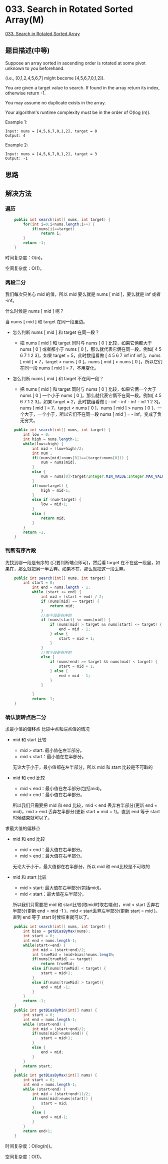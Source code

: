 # 033. Search in Rotated Sorted Array(M)
[033. Search in Rotated Sorted Array](https://leetcode-cn.com/problems/search-in-rotated-sorted-array/)

## 题目描述\(中等\)

Suppose an array sorted in ascending order is rotated at some pivot unknown to you beforehand.

\(i.e., \[0,1,2,4,5,6,7\] might become \[4,5,6,7,0,1,2\]\).

You are given a target value to search. If found in the array return its index, otherwise return -1.

You may assume no duplicate exists in the array.

Your algorithm's runtime complexity must be in the order of O(log (n)).

Example 1:

```
Input: nums = [4,5,6,7,0,1,2], target = 0
Output: 4
```

Example 2:

```
Input: nums = [4,5,6,7,0,1,2], target = 3
Output: -1
```

## 思路

## 解决方法

### 遍历

```java
    public int search(int[] nums, int target) {
        for(int i=0;i<nums.length;i++) {
            if(nums[i]==target)
                return i;
        }
        return -1;
    }
```
时间复杂度：O(n)。

空间复杂度：O(1)。



### 两段二分

我们每次只关心 mid 的值，所以 mid 要么就是 nums [ mid ]，要么就是 inf 或者 -inf。

什么时候是 nums [ mid ] 呢？

当 nums [ mid ] 和 target 在同一段里边。

- 怎么判断 nums [ mid ] 和 target 在同一段？
    - 把 nums [ mid ] 和 target 同时与 nums [ 0 ] 比较，如果它俩都大于 nums [ 0 ] 或者都小于 nums [ 0 ]，那么就代表它俩在同一段。例如[ 4 5 6 7 1 2 3]，如果 target = 5，此时数组看做 [ 4 5 6 7 inf inf inf ]。nums [ mid ] = 7，target > nums [ 0 ]，nums [ mid ] > nums [ 0 ]，所以它们在同一段 nums [ mid ] = 7，不用变化。

- 怎么判断 nums [ mid ] 和 target 不在同一段？

    - 把 nums [ mid ] 和 target 同时与 nums [ 0 ] 比较，如果它俩一个大于 nums [ 0 ] 一个小于 nums [ 0 ]，那么就代表它俩不在同一段。例如[ 4 5 6 7 1 2 3]，如果 target = 2，此时数组看做 [ - inf - inf - inf - inf 1 2 3]。nums [ mid ] = 7，target < nums [ 0 ]，nums [ mid ] > nums [ 0 ]，一个大于，一个小于，所以它们不在同一段 nums [ mid ] = - inf，变成了负无穷大。

```java
    public int search(int[] nums, int target) {
        int low = 0;
        int high = nums.length-1;
        while(low<=high) {
            int mid = (low+high)/2;
            int num ;
            if((nums[mid]<nums[0])==(target<nums[0])) {
                num = nums[mid];
            }
            else {
                num = nums[0]>target?Integer.MIN_VALUE:Integer.MAX_VALUE;
            }
            if(num>target) {
                high = mid-1;
            }
            else if (num<target) {
                low = mid+1;
            }
            else {
                return mid;
            }
        }
        return -1;
    }
```
### 判断有序片段

先找到哪一段是有序的 (只要判断端点即可)，然后看 target 在不在这一段里，如果在，那么就把另一半丢弃。如果不在，那么就把这一段丢弃。

```java
	public int search(int[] nums, int target) {
	    int start = 0;
            int end = nums.length - 1;
            while (start <= end) {
                int mid = (start + end) / 2;
                if (nums[mid] == target) {
                    return mid;
                }
                //左半段是有序的
                if (nums[start] <= nums[mid]) {
                    if (nums[mid] > target && nums[start] <= target) {
                        end = mid - 1;
                    } else {
                        start = mid + 1;
                    }
                }
                //右半段是有序的
                else {
                    if (nums[end] >= target && nums[mid] < target) {
                        start = mid + 1;
                    } else {
                        end = mid - 1;
                    }
                }
    
            }
            return -1;
	}
```



### 确认旋转点后二分

求最小值的偏移点
比较中点和端点值的情况
- mid 和 start 比较
    - mid > start: 最小值在左半部分。
    - mid < start：最小值在左半部分。
  
  无论大于小于，最小值都在左半部分，所以 mid 和 start 比较是不可取的
- mid 和 end 比较
    - mid < end：最小值在左半部分(包括mid)。
    - mid > end：最小值在右半部分。

    所以我们只需要把 mid 和 end 比较，mid < end 丢弃右半部分(更新 end = mid)，mid > end 丢弃左半部分(更新 start = mid + 1)。直到 end 等于 start 时候结束就可以了。 
  
求最大值的偏移点
- mid 和 end 比较
    - mid < end：最大值在右半部分。
    - mid > end：最大值在右半部分。

  无论大于小于，最大值都在右半部分，所以 mid 和 end比较是不可取的
- mid 和 start 比较
    - mid > start: 最大值在右半部分(包括mid)。
    - mid < start：最大值在左半部分。

    所以我们只需要把 mid 和 start比较(取mid时取右端点)，mid < start 丢弃右半部分(更新 end = mid -1 )，mid < start丢弃左半部分(更新 start = mid )。直到 end 等于 start 时候结束就可以了。 



```java
	public int search(int[] nums, int target) {
		int bias = getBiasByMax(nums);
		int start = 0;
		int end = nums.length-1;
		while(start<=end) {
			int mid = (start+end)/2;
			int trueMid = (mid+bias)%nums.length;
			if(nums[trueMid] == target)
				return trueMid;
			else if(nums[trueMid] < target) {
				start = mid+1;
			}
			else if(nums[trueMid] > target){
				end = mid -1;
			}
		}
		return -1;
	}
	public int getBiasByMin(int[] nums) {
		int start = 0;
		int end = nums.length-1;
		while (start<end) {
			int mid = (start+end)/2;
			if(nums[mid]>nums[end]) {
				start = mid+1;
			}
			else {
				end = mid;
			}
		}
		return start;
	}
	public int getBiasByMax(int[] nums) {
		int start = 0;
		int end = nums.length-1;
		while (start<end) {
			int mid = (start+end+1)/2;
			if(nums[mid]>nums[start]) {
				start = mid;
			}
			else {
				end = mid-1;
			}
		}
		return end+1;
	}
```

时间复杂度：O(log(n))。

空间复杂度：O(1)。

